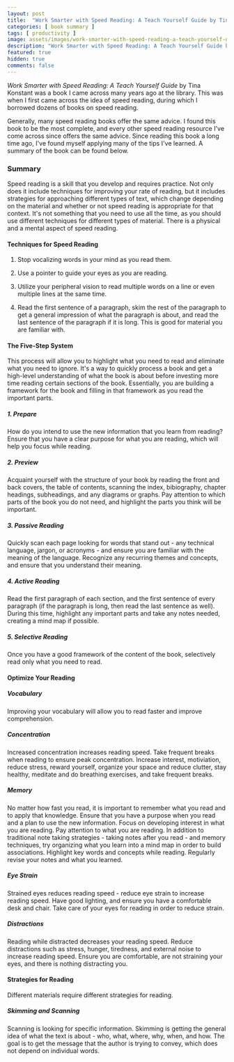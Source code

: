```yaml
---
layout: post
title:  "Work Smarter with Speed Reading: A Teach Yourself Guide by Tina Konstant"
categories: [ book summary ]
tags: [ productivity ]
image: assets/images/work-smarter-with-speed-reading-a-teach-yourself-guide.png
description: "Work Smarter with Speed Reading: A Teach Yourself Guide by Tina Konstant"
featured: true
hidden: true
comments: false
---
```


*Work Smarter with Speed Reading: A Teach Yourself Guide* by Tina Konstant was a book I came across many years ago at the library. This was when I first came across the idea of speed reading, during which I borrowed dozens of books on speed reading.

Generally, many speed reading books offer the same advice. I found this book to be the most complete, and every other speed reading resource I've come across since offers the same advice. Since reading this book a long time ago, I've found myself applying many of the tips I've learned. A summary of the book can be found below.

### Summary

Speed reading is a skill that you develop and requires practice. Not only does it include techniques for improving your rate of reading, but it includes strategies for approaching different types of text, which change depending on the material and whether or not speed reading is appropriate for that context. It's not something that you need to use all the time, as you should use different techniques for different types of material. There is a physical and a mental aspect of speed reading.

#### Techniques for Speed Reading

1. Stop vocalizing words in your mind as you read them.

2. Use a pointer to guide your eyes as you are reading.

3. Utilize your peripheral vision to read multiple words on a line or even multiple lines at the same time.

4. Read the first sentence of a paragraph, skim the rest of the paragraph to get a general impression of what the paragraph is about, and read the last sentence of the paragraph if it is long. This is good for material you are familiar with.

#### The Five-Step System

This process will allow you to highlight what you need to read and eliminate what you need to ignore. It's a way to quickly process a book and get a high-level understanding of what the book is about before investing more time reading certain sections of the book. Essentially, you are building a framework for the book and filling in that framework as you read the important parts.

##### 1. Prepare

How do you intend to use the new information that you learn from reading? Ensure that you have a clear purpose for what you are reading, which will help you focus while reading.

##### 2. Preview

Acquaint yourself with the structure of your book by reading the front and back covers, the table of contents, scanning the index, bibiography, chapter headings, subheadings, and any diagrams or graphs. Pay attention to which parts of the book you do not need, and highlight the parts you think will be important.

##### 3. Passive Reading

Quickly scan each page looking for words that stand out - any technical language, jargon, or acronyms - and ensure you are familiar with the meaning of the language. Recognize any recurring themes and concepts, and ensure that you understand their meaning.

##### 4. Active Reading

Read the first paragraph of each section, and the first sentence of every paragraph (if the paragraph is long, then read the last sentence as well). During this time, highlight any important parts and take any notes needed, creating a mind map if possible.

##### 5. Selective Reading

Once you have a good framework of the content of the book, selectively read only what you need to read.

#### Optimize Your Reading

##### Vocabulary

Improving your vocabulary will allow you to read faster and improve comprehension.

##### Concentration

Increased concentration increases reading speed. Take frequent breaks when reading to ensure peak concentration. Increase interest, motiviation, reduce stress, reward yourself, organize your space and reduce clutter, stay healthy, meditate and do breathing exercises, and take frequent breaks.

##### Memory

No matter how fast you read, it is important to remember what you read and to apply that knowledge. Ensure that you have a purpose when you read and a plan to use the new information. Focus on developing interest in what you are reading. Pay attention to what you are reading. In addition to traditional note taking strategies - taking notes after you read - and memory techniques, try organizing what you learn into a mind map in order to build associations. Highlight key words and concepts while reading. Regularly revise your notes and what you learned.

##### Eye Strain

Strained eyes reduces reading speed - reduce eye strain to increase reading speed. Have good lighting, and ensure you have a comfortable desk and chair. Take care of your eyes for reading in order to reduce strain.

##### Distractions

Reading while distracted decreases your reading speed. Reduce distractions such as stress, hunger, tiredness, and external noise to increase reading speed. Ensure you are comfortable, are not straining your eyes, and there is nothing distracting you.

#### Strategies for Reading

Different materials require different strategies for reading.

##### Skimming and Scanning

Scanning is looking for specific information. Skimming is getting the general idea of what the text is about - who, what, where, why, when, and how. The goal is to get the message that the author is trying to convey, which does not depend on individual words.
